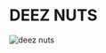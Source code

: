 # **DEEZ NUTS**
![deez nuts](https://external-content.duckduckgo.com/iu/?u=https%3A%2F%2Fwww.thehowlermonkey.com%2Fwp-content%2Fuploads%2F2020%2F12%2FDeez-Nuts-Meme.png&f=1&nofb=1&ipt=2be238dbee9c062d19cdb9f62a2ec21e661d89b0e823e07d8458155c5b57ccd4&ipo=images)
